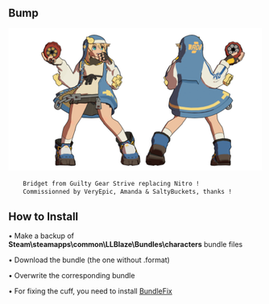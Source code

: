 ## Bump
![](Workfiles/Render.png)

		Bridget from Guilty Gear Strive replacing Nitro !
		Commissionned by VeryEpic, Amanda & SaltyBuckets, thanks !
		
## How to Install
• Make a backup of **Steam\steamapps\common\LLBlaze\Bundles\characters** bundle files

• Download the bundle (the one without .format)

• Overwrite the corresponding bundle

• For fixing the cuff, you need to install [BundleFix](https://lethal-league-blaze.thunderstore.io/package/AndyLobjois/BundleFix/)
